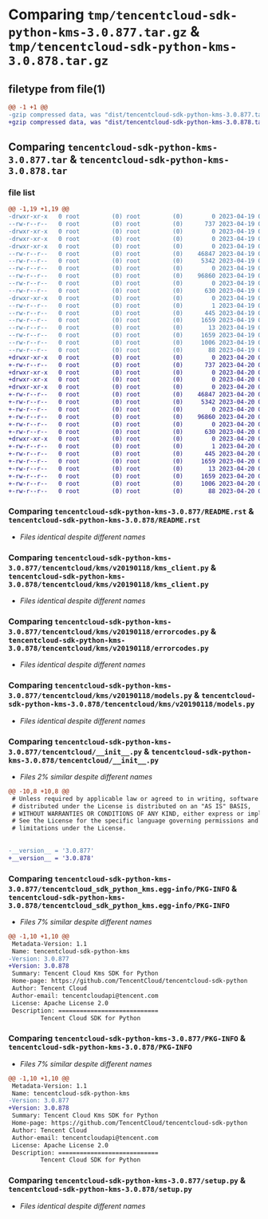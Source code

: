 # Comparing `tmp/tencentcloud-sdk-python-kms-3.0.877.tar.gz` & `tmp/tencentcloud-sdk-python-kms-3.0.878.tar.gz`

## filetype from file(1)

```diff
@@ -1 +1 @@
-gzip compressed data, was "dist/tencentcloud-sdk-python-kms-3.0.877.tar", last modified: Wed Apr 19 09:20:22 2023, max compression
+gzip compressed data, was "dist/tencentcloud-sdk-python-kms-3.0.878.tar", last modified: Thu Apr 20 00:36:08 2023, max compression
```

## Comparing `tencentcloud-sdk-python-kms-3.0.877.tar` & `tencentcloud-sdk-python-kms-3.0.878.tar`

### file list

```diff
@@ -1,19 +1,19 @@
-drwxr-xr-x   0 root         (0) root         (0)        0 2023-04-19 09:20:22.000000 tencentcloud-sdk-python-kms-3.0.877/
--rw-r--r--   0 root         (0) root         (0)      737 2023-04-19 09:20:21.000000 tencentcloud-sdk-python-kms-3.0.877/README.rst
-drwxr-xr-x   0 root         (0) root         (0)        0 2023-04-19 09:20:22.000000 tencentcloud-sdk-python-kms-3.0.877/tencentcloud/
-drwxr-xr-x   0 root         (0) root         (0)        0 2023-04-19 09:20:22.000000 tencentcloud-sdk-python-kms-3.0.877/tencentcloud/kms/
-drwxr-xr-x   0 root         (0) root         (0)        0 2023-04-19 09:20:22.000000 tencentcloud-sdk-python-kms-3.0.877/tencentcloud/kms/v20190118/
--rw-r--r--   0 root         (0) root         (0)    46847 2023-04-19 09:20:21.000000 tencentcloud-sdk-python-kms-3.0.877/tencentcloud/kms/v20190118/kms_client.py
--rw-r--r--   0 root         (0) root         (0)     5342 2023-04-19 09:20:21.000000 tencentcloud-sdk-python-kms-3.0.877/tencentcloud/kms/v20190118/errorcodes.py
--rw-r--r--   0 root         (0) root         (0)        0 2023-04-19 09:20:21.000000 tencentcloud-sdk-python-kms-3.0.877/tencentcloud/kms/v20190118/__init__.py
--rw-r--r--   0 root         (0) root         (0)    96860 2023-04-19 09:20:21.000000 tencentcloud-sdk-python-kms-3.0.877/tencentcloud/kms/v20190118/models.py
--rw-r--r--   0 root         (0) root         (0)        0 2023-04-19 09:20:21.000000 tencentcloud-sdk-python-kms-3.0.877/tencentcloud/kms/__init__.py
--rw-r--r--   0 root         (0) root         (0)      630 2023-04-19 09:20:21.000000 tencentcloud-sdk-python-kms-3.0.877/tencentcloud/__init__.py
-drwxr-xr-x   0 root         (0) root         (0)        0 2023-04-19 09:20:22.000000 tencentcloud-sdk-python-kms-3.0.877/tencentcloud_sdk_python_kms.egg-info/
--rw-r--r--   0 root         (0) root         (0)        1 2023-04-19 09:20:22.000000 tencentcloud-sdk-python-kms-3.0.877/tencentcloud_sdk_python_kms.egg-info/dependency_links.txt
--rw-r--r--   0 root         (0) root         (0)      445 2023-04-19 09:20:22.000000 tencentcloud-sdk-python-kms-3.0.877/tencentcloud_sdk_python_kms.egg-info/SOURCES.txt
--rw-r--r--   0 root         (0) root         (0)     1659 2023-04-19 09:20:22.000000 tencentcloud-sdk-python-kms-3.0.877/tencentcloud_sdk_python_kms.egg-info/PKG-INFO
--rw-r--r--   0 root         (0) root         (0)       13 2023-04-19 09:20:22.000000 tencentcloud-sdk-python-kms-3.0.877/tencentcloud_sdk_python_kms.egg-info/top_level.txt
--rw-r--r--   0 root         (0) root         (0)     1659 2023-04-19 09:20:22.000000 tencentcloud-sdk-python-kms-3.0.877/PKG-INFO
--rw-r--r--   0 root         (0) root         (0)     1006 2023-04-19 09:20:21.000000 tencentcloud-sdk-python-kms-3.0.877/setup.py
--rw-r--r--   0 root         (0) root         (0)       88 2023-04-19 09:20:22.000000 tencentcloud-sdk-python-kms-3.0.877/setup.cfg
+drwxr-xr-x   0 root         (0) root         (0)        0 2023-04-20 00:36:08.000000 tencentcloud-sdk-python-kms-3.0.878/
+-rw-r--r--   0 root         (0) root         (0)      737 2023-04-20 00:36:08.000000 tencentcloud-sdk-python-kms-3.0.878/README.rst
+drwxr-xr-x   0 root         (0) root         (0)        0 2023-04-20 00:36:08.000000 tencentcloud-sdk-python-kms-3.0.878/tencentcloud/
+drwxr-xr-x   0 root         (0) root         (0)        0 2023-04-20 00:36:08.000000 tencentcloud-sdk-python-kms-3.0.878/tencentcloud/kms/
+drwxr-xr-x   0 root         (0) root         (0)        0 2023-04-20 00:36:08.000000 tencentcloud-sdk-python-kms-3.0.878/tencentcloud/kms/v20190118/
+-rw-r--r--   0 root         (0) root         (0)    46847 2023-04-20 00:36:08.000000 tencentcloud-sdk-python-kms-3.0.878/tencentcloud/kms/v20190118/kms_client.py
+-rw-r--r--   0 root         (0) root         (0)     5342 2023-04-20 00:36:08.000000 tencentcloud-sdk-python-kms-3.0.878/tencentcloud/kms/v20190118/errorcodes.py
+-rw-r--r--   0 root         (0) root         (0)        0 2023-04-20 00:36:08.000000 tencentcloud-sdk-python-kms-3.0.878/tencentcloud/kms/v20190118/__init__.py
+-rw-r--r--   0 root         (0) root         (0)    96860 2023-04-20 00:36:08.000000 tencentcloud-sdk-python-kms-3.0.878/tencentcloud/kms/v20190118/models.py
+-rw-r--r--   0 root         (0) root         (0)        0 2023-04-20 00:36:08.000000 tencentcloud-sdk-python-kms-3.0.878/tencentcloud/kms/__init__.py
+-rw-r--r--   0 root         (0) root         (0)      630 2023-04-20 00:36:08.000000 tencentcloud-sdk-python-kms-3.0.878/tencentcloud/__init__.py
+drwxr-xr-x   0 root         (0) root         (0)        0 2023-04-20 00:36:08.000000 tencentcloud-sdk-python-kms-3.0.878/tencentcloud_sdk_python_kms.egg-info/
+-rw-r--r--   0 root         (0) root         (0)        1 2023-04-20 00:36:08.000000 tencentcloud-sdk-python-kms-3.0.878/tencentcloud_sdk_python_kms.egg-info/dependency_links.txt
+-rw-r--r--   0 root         (0) root         (0)      445 2023-04-20 00:36:08.000000 tencentcloud-sdk-python-kms-3.0.878/tencentcloud_sdk_python_kms.egg-info/SOURCES.txt
+-rw-r--r--   0 root         (0) root         (0)     1659 2023-04-20 00:36:08.000000 tencentcloud-sdk-python-kms-3.0.878/tencentcloud_sdk_python_kms.egg-info/PKG-INFO
+-rw-r--r--   0 root         (0) root         (0)       13 2023-04-20 00:36:08.000000 tencentcloud-sdk-python-kms-3.0.878/tencentcloud_sdk_python_kms.egg-info/top_level.txt
+-rw-r--r--   0 root         (0) root         (0)     1659 2023-04-20 00:36:08.000000 tencentcloud-sdk-python-kms-3.0.878/PKG-INFO
+-rw-r--r--   0 root         (0) root         (0)     1006 2023-04-20 00:36:08.000000 tencentcloud-sdk-python-kms-3.0.878/setup.py
+-rw-r--r--   0 root         (0) root         (0)       88 2023-04-20 00:36:08.000000 tencentcloud-sdk-python-kms-3.0.878/setup.cfg
```

### Comparing `tencentcloud-sdk-python-kms-3.0.877/README.rst` & `tencentcloud-sdk-python-kms-3.0.878/README.rst`

 * *Files identical despite different names*

### Comparing `tencentcloud-sdk-python-kms-3.0.877/tencentcloud/kms/v20190118/kms_client.py` & `tencentcloud-sdk-python-kms-3.0.878/tencentcloud/kms/v20190118/kms_client.py`

 * *Files identical despite different names*

### Comparing `tencentcloud-sdk-python-kms-3.0.877/tencentcloud/kms/v20190118/errorcodes.py` & `tencentcloud-sdk-python-kms-3.0.878/tencentcloud/kms/v20190118/errorcodes.py`

 * *Files identical despite different names*

### Comparing `tencentcloud-sdk-python-kms-3.0.877/tencentcloud/kms/v20190118/models.py` & `tencentcloud-sdk-python-kms-3.0.878/tencentcloud/kms/v20190118/models.py`

 * *Files identical despite different names*

### Comparing `tencentcloud-sdk-python-kms-3.0.877/tencentcloud/__init__.py` & `tencentcloud-sdk-python-kms-3.0.878/tencentcloud/__init__.py`

 * *Files 2% similar despite different names*

```diff
@@ -10,8 +10,8 @@
 # Unless required by applicable law or agreed to in writing, software
 # distributed under the License is distributed on an "AS IS" BASIS,
 # WITHOUT WARRANTIES OR CONDITIONS OF ANY KIND, either express or implied.
 # See the License for the specific language governing permissions and
 # limitations under the License.
 
 
-__version__ = '3.0.877'
+__version__ = '3.0.878'
```

### Comparing `tencentcloud-sdk-python-kms-3.0.877/tencentcloud_sdk_python_kms.egg-info/PKG-INFO` & `tencentcloud-sdk-python-kms-3.0.878/tencentcloud_sdk_python_kms.egg-info/PKG-INFO`

 * *Files 7% similar despite different names*

```diff
@@ -1,10 +1,10 @@
 Metadata-Version: 1.1
 Name: tencentcloud-sdk-python-kms
-Version: 3.0.877
+Version: 3.0.878
 Summary: Tencent Cloud Kms SDK for Python
 Home-page: https://github.com/TencentCloud/tencentcloud-sdk-python
 Author: Tencent Cloud
 Author-email: tencentcloudapi@tencent.com
 License: Apache License 2.0
 Description: ============================
         Tencent Cloud SDK for Python
```

### Comparing `tencentcloud-sdk-python-kms-3.0.877/PKG-INFO` & `tencentcloud-sdk-python-kms-3.0.878/PKG-INFO`

 * *Files 7% similar despite different names*

```diff
@@ -1,10 +1,10 @@
 Metadata-Version: 1.1
 Name: tencentcloud-sdk-python-kms
-Version: 3.0.877
+Version: 3.0.878
 Summary: Tencent Cloud Kms SDK for Python
 Home-page: https://github.com/TencentCloud/tencentcloud-sdk-python
 Author: Tencent Cloud
 Author-email: tencentcloudapi@tencent.com
 License: Apache License 2.0
 Description: ============================
         Tencent Cloud SDK for Python
```

### Comparing `tencentcloud-sdk-python-kms-3.0.877/setup.py` & `tencentcloud-sdk-python-kms-3.0.878/setup.py`

 * *Files identical despite different names*

